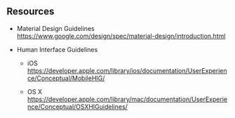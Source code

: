 ## Resources

* Material Design Guidelines https://www.google.com/design/spec/material-design/introduction.html

* Human Interface Guidelines 

  * iOS https://developer.apple.com/library/ios/documentation/UserExperience/Conceptual/MobileHIG/
  
  * OS X https://developer.apple.com/library/mac/documentation/UserExperience/Conceptual/OSXHIGuidelines/